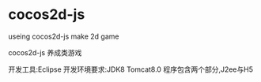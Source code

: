 # cocos2d-js
useing cocos2d-js make 2d game


cocos2d-js 养成类游戏

 开发工具:Eclipse
 开发环境要求:JDK8 Tomcat8.0 
 程序包含两个部分,J2ee与H5 
